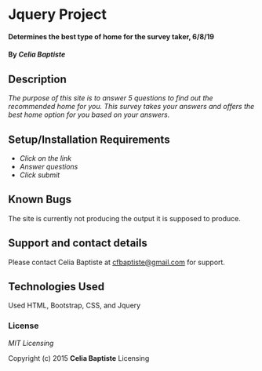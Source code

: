 # Jquery Project
#### Determines the best type of home for the survey taker, 6/8/19

#### By _**Celia Baptiste**_

## Description

_The purpose of this site is to answer 5 questions to find out the recommended home for you. This survey takes your answers and offers the best home option for you based on your answers._

## Setup/Installation Requirements

* _Click on the link_
* _Answer questions_
* _Click submit_


## Known Bugs

The site is currently not producing the output it is supposed to produce.

## Support and contact details

Please contact Celia Baptiste at cfbaptiste@gmail.com for support.

## Technologies Used

Used HTML, Bootstrap, CSS, and Jquery

### License

*MIT Licensing*

Copyright (c) 2015 **Celia Baptiste**
Licensing
